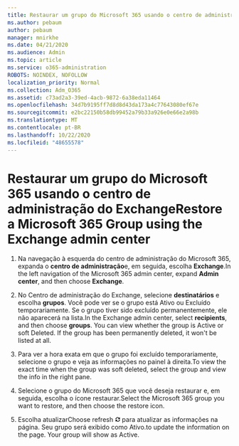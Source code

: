 ```yaml
---
title: Restaurar um grupo do Microsoft 365 usando o centro de administração do Exchange
ms.author: pebaum
author: pebaum
manager: mnirkhe
ms.date: 04/21/2020
ms.audience: Admin
ms.topic: article
ms.service: o365-administration
ROBOTS: NOINDEX, NOFOLLOW
localization_priority: Normal
ms.collection: Adm_O365
ms.assetid: c73ad2a3-39ed-4acb-9872-6a38eda11464
ms.openlocfilehash: 34d7b9195ff7d8d8d43da173a4c77643080ef67e
ms.sourcegitcommit: e2bc22150b58db99452a79b33a926e0e66e2a98b
ms.translationtype: MT
ms.contentlocale: pt-BR
ms.lasthandoff: 10/22/2020
ms.locfileid: "48655578"
---
```

# <a name="restore-a-microsoft-365-group-using-the-exchange-admin-center"></a><span data-ttu-id="8ff08-102">Restaurar um grupo do Microsoft 365 usando o centro de administração do Exchange</span><span class="sxs-lookup"><span data-stu-id="8ff08-102">Restore a Microsoft 365 Group using the Exchange admin center</span></span>

1. <span data-ttu-id="8ff08-103">Na navegação à esquerda do centro de administração do Microsoft 365, expanda o **centro de administração**e, em seguida, escolha **Exchange**.</span><span class="sxs-lookup"><span data-stu-id="8ff08-103">In the left navigation of the Microsoft 365 admin center, expand **Admin center**, and then choose **Exchange**.</span></span>
    
2. <span data-ttu-id="8ff08-p101">No Centro de administração do Exchange, selecione **destinatários** e escolha **grupos**. Você pode ver se o grupo está Ativo ou Excluído temporariamente. Se o grupo tiver sido excluído permanentemente, ele não aparecerá na lista.</span><span class="sxs-lookup"><span data-stu-id="8ff08-p101">In the Exchange admin center, select **recipients**, and then choose **groups**. You can view whether the group is Active or soft Deleted. If the group has been permanently deleted, it won't be listed at all.</span></span>
    
3. <span data-ttu-id="8ff08-107">Para ver a hora exata em que o grupo foi excluído temporariamente, selecione o grupo e veja as informações no painel à direita.</span><span class="sxs-lookup"><span data-stu-id="8ff08-107">To view the exact time when the group was soft deleted, select the group and view the info in the right pane.</span></span>
    
4. <span data-ttu-id="8ff08-108">Selecione o grupo do Microsoft 365 que você deseja restaurar e, em seguida, escolha o ícone restaurar.</span><span class="sxs-lookup"><span data-stu-id="8ff08-108">Select the Microsoft 365 group you want to restore, and then choose the restore icon.</span></span>
    
5. <span data-ttu-id="8ff08-109">Escolha atualizar</span><span class="sxs-lookup"><span data-stu-id="8ff08-109">Choose refresh</span></span> ![Ícone Atualizar](media/6464df90-2a91-4c1f-92a6-9a38c7696ac3.gif) <span data-ttu-id="8ff08-p102">para atualizar as informações na página. Seu grupo será exibido como Ativo.</span><span class="sxs-lookup"><span data-stu-id="8ff08-p102">to update the information on the page. Your group will show as Active.</span></span> 
    

